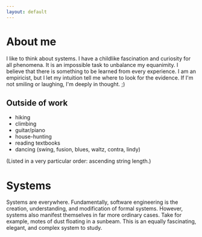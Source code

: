 ```yaml
---
layout: default
---
```


# [](#header-1)About me

I like to think about systems. I have a childlike fascination and curiosity
for all phenomena. It is an impossible task to unbalance my equanimity. I
believe that there is something to be learned from every experience. I am
an empiricist, but I let my intuition tell me where to look for the evidence.
If I'm not smiling or laughing, I'm deeply in thought. ;)


## Outside of work

- hiking
- climbing
- guitar/piano
- house-hunting
- reading textbooks
- dancing (swing, fusion, blues, waltz, contra, lindy)

(Listed in a very particular order: ascending string length.)

# [](#header-1) Systems

Systems are everywhere. Fundamentally, software engineering is the creation,
understanding, and modification of formal systems. However, systems also
manifest themselves in far more ordinary cases. Take for example, motes of
dust floating in a sunbeam. This is an equally fascinating, elegant, and 
complex system to study.
